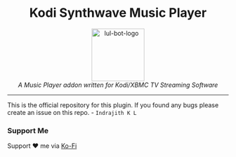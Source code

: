 <h1 align="center"> Kodi Synthwave Music Player</h1>
<p align="center">
  <img src="resources/icon.png" alt="lul-bot-logo" width="120px" height="120px"/>
  <br>
  <i>A Music Player addon written for Kodi/XBMC TV Streaming Software</i>
  <br>
</p>
<hr>

This is the official repository for this plugin. If you found any bugs please create an issue on this repo. - ```Indrajith K L```

### Support Me
Support ♥ me via [Ko-Fi][ko-fi]

[ko-fi]: https://ko-fi.com/indrajith
